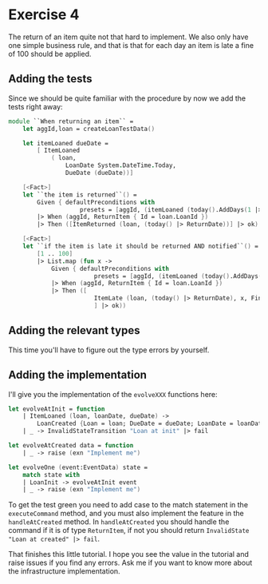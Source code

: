 # Exercise 4

The return of an item quite not that hard to implement. We also only have one simple business rule, and that is that for each day an item is late a fine of 100 should be applied.

## Adding the tests

Since we should be quite familiar with the procedure by now we add the tests right away:

```fsharp
module ``When returning an item`` =
    let aggId,loan = createLoanTestData()

    let itemLoaned dueDate =
        [ ItemLoaned
            ( loan,
                LoanDate System.DateTime.Today,
                DueDate (dueDate))]

    [<Fact>]
    let ``the item is returned``() =
        Given { defaultPreconditions with
                    presets = [aggId, (itemLoaned (today().AddDays(1 |> float)))]}
        |> When (aggId, ReturnItem { Id = loan.LoanId })
        |> Then ([ItemReturned (loan, (today() |> ReturnDate))] |> ok)

    [<Fact>]
    let ``if the item is late it should be returned AND notified``() =
        [1 .. 100]
        |> List.map (fun x ->
            Given { defaultPreconditions with
                        presets = [aggId, (itemLoaned (today().AddDays(-x |> float)))]}
            |> When (aggId, ReturnItem { Id = loan.LoanId })
            |> Then ([
                        ItemLate (loan, (today() |> ReturnDate), x, Fine (x*100))
                        ] |> ok))
```

## Adding the relevant types

This time you'll have to figure out the type errors by yourself.

## Adding the implementation

I'll give you the implementation of the `evolveXXX` functions here:

```fsharp
let evolveAtInit = function
    | ItemLoaned (loan, loanDate, dueDate) ->
        LoanCreated {Loan = loan; DueDate = dueDate; LoanDate = loanDate} |> ok
    | _ -> InvalidStateTransition "Loan at init" |> fail

let evolveAtCreated data = function
    | _ -> raise (exn "Implement me")

let evolveOne (event:EventData) state =
    match state with
    | LoanInit -> evolveAtInit event
    | _ -> raise (exn "Implement me")
```

To get the test green you need to add case to the match statement in the `executeCommand` method, and you must also implement the feature in the `handleAtCreated` method. In `handleAtCreated` you should handle the command if it is of type `ReturnItem`, if not you should return `InvalidState "Loan at created" |> fail`.

That finishes this little tutorial. I hope you see the value in the tutorial and raise issues if you find any errors. Ask me if you want to know more about the infrastructure implementation.
